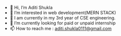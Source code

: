 - 👋 Hi, I’m Aditi Shukla
- 👀 I’m interested in web development(MERN STACK)
- 🌹 I am currently in my 3rd year of CSE engineering.
- 🌱 I’m currently looking for paid or unpaid internship
- 📫 How to reach me : aditi.shukla0111@gmail.com

<!---
ADITISHUKLA0111/ADITISHUKLA0111 is a ✨ special ✨ repository because its `README.md` (this file) appears on your GitHub profile.
You can click the Preview link to take a look at your changes.
--->
